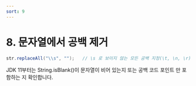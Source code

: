 ```yaml
---
sort: 9
---
```


# 8. 문자열에서 공백 제거  

```java  
str.replaceAll("\\s", "");   // \s 로 보이지 않는 모든 공백 지정(\t, \n, \r)  
```  
JDK 11부터는 String.isBlank()이 문자열이 비어 있는지 또는 공백 코드 포인트 만 포함하는 지 확인합니다.
<!--stackedit_data:
eyJoaXN0b3J5IjpbLTEyMDIzNzY1ODVdfQ==
-->